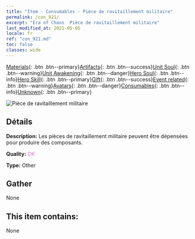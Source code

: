 ```yaml
---
title: "Item - Consumables - Pièce de ravitaillement militaire"
permalink: /con_921/
excerpt: "Era of Chaos  Pièce de ravitaillement militaire"
last_modified_at: 2021-05-05
locale: fr
ref: "con_921.md"
toc: false
classes: wide
---
```

 [Materials](/ItemsFR/){: .btn .btn--primary}[Artifacts](/ItemsFR/Artifacts/){: .btn .btn--success}[Unit Soul](/ItemsFR/UnitSoul/){: .btn .btn--warning}[Unit Awakening](/ItemsFR/UnitAwakening/){: .btn .btn--danger}[Hero Soul](/ItemsFR/HeroSoul/){: .btn .btn--info}[Hero Skill](/ItemsFR/HeroSkill/){: .btn .btn--primary}[Gift](/ItemsFR/Gift/){: .btn .btn--success}[Event related](/ItemsFR/Events/){: .btn .btn--warning}[Avatars](/ItemsFR/Avatars/){: .btn .btn--danger}[Consumables](/ItemsFR/Consumables/){: .btn .btn--info}[Unknown](/ItemsFR/Unknown/){: .btn .btn--primary}

 ![Pièce de ravitaillement militaire](/images/t/i_40009.png)

## Détails
 **Description:** Les pièces de ravitaillement militaire peuvent être dépensées pour produire des composants.

 **Quality:** <span style="color: #DA70D6">OK</span>

 **Type:** Other

## Gather

  None

## This item contains:

  None

